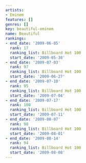 ```yaml
---
artists:
- Eminem
features: []
genres: []
key: beautiful-eminem
name: Beautiful
rankings:
- end_date: '2009-06-05'
  rank: 17
  ranking_list: Billboard Hot 100
  start_date: '2009-05-30'
- end_date: '2009-07-03'
  rank: 97
  ranking_list: Billboard Hot 100
  start_date: '2009-06-27'
- end_date: '2009-07-10'
  rank: 95
  ranking_list: Billboard Hot 100
  start_date: '2009-07-04'
- end_date: '2009-07-17'
  rank: 100
  ranking_list: Billboard Hot 100
  start_date: '2009-07-11'
- end_date: '2009-08-07'
  rank: 98
  ranking_list: Billboard Hot 100
  start_date: '2009-08-01'
- end_date: '2009-08-14'
  rank: 94
  ranking_list: Billboard Hot 100
  start_date: '2009-08-08'
---
```


